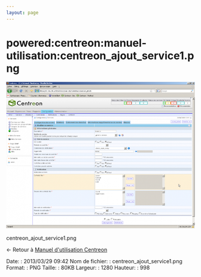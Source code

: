 ```yaml
---
layout: page
---
```


powered:centreon:manuel-utilisation:centreon\_ajout\_service1.png
=================================================================

[![centreon\_ajout\_service1.png](../../../../assets/media/powered/centreon/manuel-utilisation/centreon_ajout_service1.png@cache=&w=900&h=701 "centreon_ajout_service1.png")](../../../../assets/media/powered/centreon/manuel-utilisation/centreon_ajout_service1.png@cache= "Afficher le fichier original")

centreon\_ajout\_service1.png

← Retour à [Manuel d'utilisation
Centreon](../../../../centreon/manuel-utilisation/start.html "centreon:manuel-utilisation:start")

Date:
:   2013/03/29 09:42
Nom de fichier:
:   centreon\_ajout\_service1.png
Format:
:   PNG
Taille:
:   80KB
Largeur:
:   1280
Hauteur:
:   998

